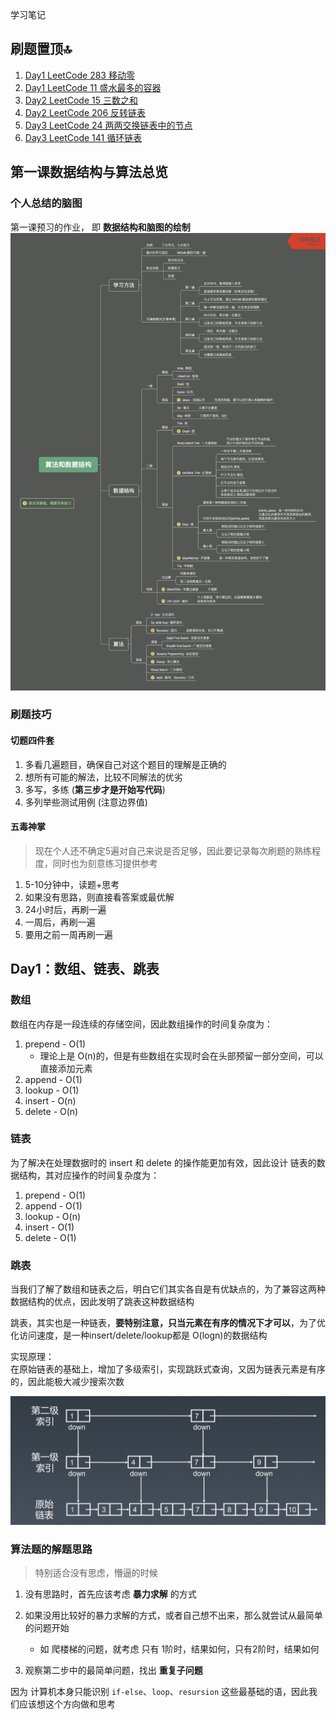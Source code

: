学习笔记

## 刷题置顶🔝
1. [Day1 LeetCode 283 移动零](./Day1/README.md#1)
2. [Day1 LeetCode 11 盛水最多的容器](./Day1/README.md#2)
3. [Day2 LeetCode 15 三数之和](./Day2/README.md#4)
4. [Day2 LeetCode 206 反转链表](./Day2/README.md#5)
5. [Day3 LeetCode 24 两两交换链表中的节点](./Day3/README.md#1)
5. [Day3 LeetCode 141 循环链表](./Day3/README.md#2)

## 第一课数据结构与算法总览
### 个人总结的脑图
第一课预习的作业， 即 **数据结构和脑图的绘制**
  ![数据结构和脑图的绘制](./Data_structure_and_algorithm.png)


### 刷题技巧
#### 切题四件套
1. 多看几遍题目，确保自己对这个题目的理解是正确的
2. 想所有可能的解法，比较不同解法的优劣
3. 多写，多练 (**第三步才是开始写代码**)
4. 多列举些测试用例 (注意边界值)

#### 五毒神掌
> 现在个人还不确定5遍对自己来说是否足够，因此要记录每次刷题的熟练程度，同时也为刻意练习提供参考
1. 5-10分钟中，读题+思考
2. 如果没有思路，则直接看答案或最优解
3. 24小时后，再刷一遍
4. 一周后，再刷一遍
5. 要用之前一周再刷一遍


## Day1：数组、链表、跳表
### 数组
数组在内存是一段连续的存储空间，因此数组操作的时间复杂度为：
1. prepend - O(1)
    * 理论上是 O(n)的，但是有些数组在实现时会在头部预留一部分空间，可以直接添加元素
2. append - O(1)
3. lookup - O(1)
4. insert - O(n)
5. delete - O(n)

### 链表
为了解决在处理数据时的 insert 和 delete 的操作能更加有效，因此设计 链表的数据结构，其对应操作的时间复杂度为：
1. prepend - O(1)
2. append - O(1)
3. lookup - O(n)
4. insert - O(1)
5. delete - O(1)

### 跳表
当我们了解了数组和链表之后，明白它们其实各自是有优缺点的，为了兼容这两种数据结构的优点，因此发明了跳表这种数据结构  

跳表，其实也是一种链表，**要特别注意，只当元素在有序的情况下才可以**，为了优化访问速度，是一种insert/delete/lookup都是 O(logn)的数据结构  

实现原理：  
在原始链表的基础上，增加了多级索引，实现跳跃式查询，又因为链表元素是有序的，因此能极大减少搜索次数

![skip list](./skip_list.jpg)


### 算法题的解题思路 
> 特别适合没有思虑，懵逼的时候
1. 没有思路时，首先应该考虑 **暴力求解** 的方式

2. 如果没用比较好的暴力求解的方式，或者自己想不出来，那么就尝试从最简单的问题开始
    * 如 爬楼梯的问题，就考虑 只有 1阶时，结果如何，只有2阶时，结果如何

3. 观察第二步中的最简单问题，找出 **重复子问题**

因为 计算机本身只能识别 `if-else`、`loop`、`resursion` 这些最基础的语，因此我们应该想这个方向做和思考